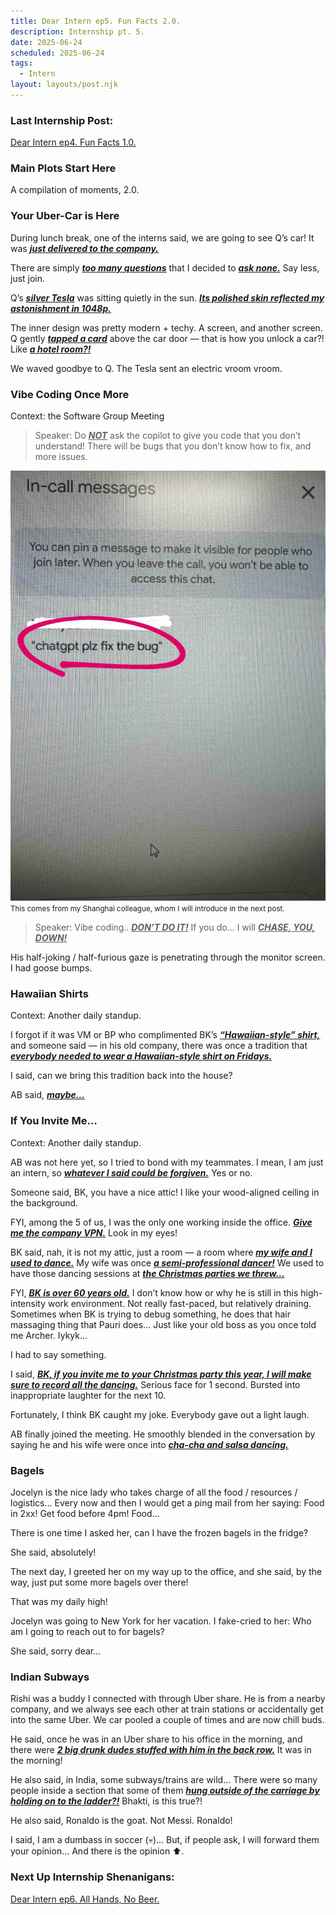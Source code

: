 ```yaml
---
title: Dear Intern ep5. Fun Facts 2.0.
description: Internship pt. 5.
date: 2025-06-24
scheduled: 2025-06-24
tags:
  - Intern
layout: layouts/post.njk
---
```


<h3>Last Internship Post:</h3>
<a href="{{ '/posts/dearinternep4/' | url }}">Dear Intern ep4. Fun Facts 1.0.</a>

<h3>Main Plots Start Here</h3>

A compilation of moments, 2.0.

<h3>Your Uber-Car is Here</h3>

During lunch break, one of the interns said, we are going to see Q’s car! It was ***<u>just delivered to the company.***</u>

There are simply ***<u>too many questions***</u> that I decided to ***<u>ask none.***</u> Say less, just join.

Q’s ***<u>silver Tesla***</u> was sitting quietly in the sun. ***<u>Its polished skin reflected my astonishment in 1048p.***</u>

The inner design was pretty modern + techy. A screen, and another screen. Q gently ***<u>tapped a card***</u> above the car door — that is how you unlock a car?! Like ***<u>a hotel room?!***</u>

We waved goodbye to Q. The Tesla sent an electric vroom vroom.

<h3>Vibe Coding Once More</h3>

Context: the Software Group Meeting

>Speaker: Do ***<u>NOT***</u> ask the copilot to give you code that you don’t understand! There will be bugs that you don’t know how to fix, and more issues.

![Use ChatGPT to debug.](/img/blog5.0/ai_fix_bug_pls.jpeg)
<small>This comes from my Shanghai colleague, whom I will introduce in the next post.</small>

>Speaker: Vibe coding.. ***<u>DON’T DO IT!***</u> If you do… I will ***<u>CHASE, YOU, DOWN!***</u>

His half-joking / half-furious gaze is penetrating through the monitor screen. I had goose bumps.

<h3>Hawaiian Shirts</h3>

Context: Another daily standup.

I forgot if it was VM or BP who complimented BK’s ***<u>“Hawaiian-style” shirt,***</u> and someone said — in his old company, there was once a tradition that ***<u>everybody needed to wear a Hawaiian-style shirt on Fridays.***</u>

I said, can we bring this tradition back into the house?

AB said, ***<u>maybe…***</u>

<h3>If You Invite Me…</h3>

Context: Another daily standup.

AB was not here yet, so I tried to bond with my teammates. I mean, I am just an intern, so ***<u>whatever I said could be forgiven.***</u> Yes or no.

Someone said, BK, you have a nice attic! I like your wood-aligned ceiling in the background.

FYI, among the 5 of us, I was the only one working inside the office. ***<u>Give me the company VPN.***</u> Look in my eyes!

BK said, nah, it is not my attic, just a room — a room where ***<u>my wife and I used to dance.***</u> My wife was once ***<u>a semi-professional dancer!***</u> We used to have those dancing sessions at ***<u>the Christmas parties we threw…***</u>

FYI, ***<u>BK is over 60 years old.***</u> I don’t know how or why he is still in this high-intensity work environment. Not really fast-paced, but relatively draining. Sometimes when BK is trying to debug something, he does that hair massaging thing that Pauri does... Just like your old boss as you once told me Archer. Iykyk...

I had to say something.

I said, ***<u>BK, if you invite me to your Christmas party this year, I will make sure to record all the dancing.***</u> Serious face for 1 second. Bursted into inappropriate laughter for the next 10.

Fortunately, I think BK caught my joke. Everybody gave out a light laugh.

AB finally joined the meeting. He smoothly blended in the conversation by saying he and his wife were once into ***<u>cha-cha and salsa dancing.***</u>

<h3>Bagels</h3>

Jocelyn is the nice lady who takes charge of all the food / resources / logistics... Every now and then I would get a ping mail from her saying: Food in 2xx! Get food before 4pm! Food...

There is one time I asked her, can I have the frozen bagels in the fridge?

She said, absolutely!

The next day, I greeted her on my way up to the office, and she said, by the way, just put some more bagels over there!

That was my daily high!

Jocelyn was going to New York for her vacation. I fake-cried to her: Who am I going to reach out to for bagels?

She said, sorry dear...

<h3>Indian Subways</h3>

Rishi was a buddy I connected with through Uber share. He is from a nearby company, and we always see each other at train stations or accidentally get into the same Uber. We car pooled a couple of times and are now chill buds.

He said, once he was in an Uber share to his office in the morning, and there were ***<u>2 big drunk dudes stuffed with him in the back row.***</u> It was in the morning!

He also said, in India, some subways/trains are wild… There were so many people inside a section that some of them ***<u>hung outside of the carriage by holding on to the ladder?!***</u> Bhakti, is this true?!

He also said, Ronaldo is the goat. Not Messi. Ronaldo!

I said, I am a dumbass in soccer (💀)... But, if people ask, I will forward them your opinion... And there is the opinion ⬆️.


<h3>Next Up Internship Shenanigans:</h3>
<a href="{{ '/posts/dearinternep6/' | url }}">Dear Intern ep6. All Hands, No Beer.</a>

